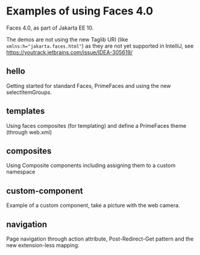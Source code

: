 # Examples of using Faces 4.0

Faces 4.0, as part of Jakarta EE 10.

The demos are not using the new Taglib URI (like `xmlns:h="jakarta.faces.html"`) as they are not yet supported in IntelliJ, see https://youtrack.jetbrains.com/issue/IDEA-305619/

## hello

Getting started for standard Faces, PrimeFaces and using the new selectItemGroups.

## templates

Using faces composites (for templating) and define a PrimeFaces theme (through web.xml)

## composites

Using Composite components including assigning them to a custom namespace

## custom-component

Example of a custom component, take a picture with the web camera.

## navigation

Page navigation through action attribute, Post-Redirect-Get pattern and the new extension-less mapping.
